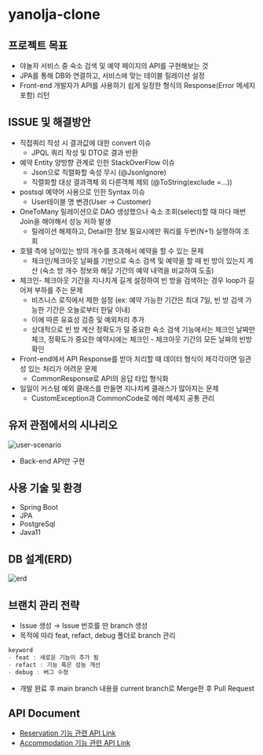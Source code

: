 # yanolja-clone
## 프로젝트 목표

- 야놀자 서비스 중 숙소 검색 및 예약 페이지의 API를 구현해보는 것
- JPA를 통해 DB와 연결하고, 서비스에 맞는 테이블 릴레이션 설정
- Front-end 개발자가 API를 사용하기 쉽게 일정한 형식의 Response(Error 메세지 포함) 리턴

## ISSUE 및 해결방안

- 직접쿼리 작성 시 결과값에 대한 convert 이슈
    - JPQL 쿼리 작성 및 DTO로 결과 반환
- 예약 Entity 양방향 관계로 인한 StackOverFlow 이슈
    - Json으로 직렬화할 속성 무시 (@JsonIgnore)
    - 직렬화할 대상 결과객체 외 다른객체 제외 (@ToString(exclude =...))
- postsql 예약어 사용으로 인한 Syntax 이슈
    - User테이블 명 변경(User → Customer)
- OneToMany 릴레이션으로 DAO 생성했으나 숙소 조회(select)할 때 마다 매번 Join을 해야해서 성능 저하 발생
    - 릴레이션 해제하고, Detail한 정보 필요시에만 쿼리를 두번(N+1) 실행하여 조회
- 호텔 측에 남아있는 방의 개수를 초과해서 예약을 할 수 있는 문제
    - 체크인/체크아웃 날짜를 기반으로 숙소 검색 및 예약을 할 때 빈 방이 있는지 계산 (숙소 방 개수 정보와 해당 기간의 예약 내역을 비교하여 도출)
- 체크인- 체크아웃 기간을 지나치게 길게 설정하여 빈 방을 검색하는 경우 loop가 길어져 부하를 주는 문제
    - 비즈니스 로직에서 제한 설정 (ex: 예약 가능한 기간은 최대 7일, 빈 방 검색 가능한 기간은 오늘로부터 한달 이내)
    - 이에 따른 유효성 검증 및 예외처리 추가
    - 상대적으로 빈 방 계산 정확도가 덜 중요한 숙소 검색 기능에서는 체크인 날짜만 체크, 정확도가 중요한 예약시에는 체크인 - 체크아웃 기간의 모든 날짜의 빈방 확인
- Front-end에서 API Response를 받아 처리할 때 데이터 형식이 제각각이면 일관성 있는 처리가 어려운 문제
    - CommonResponse로 API의 응답 타입 형식화
- 일일이 커스텀 예외 클래스를 만들면 지나치케 클래스가 많아지는 문제
    - CustomException과 CommonCode로 에러 메세지 공통 관리

## 유저 관점에서의 시나리오

![user-scenario](https://user-images.githubusercontent.com/56625356/172689392-02488524-10ca-42f9-9565-33a2fcd5ff47.png)


- Back-end API만 구현

## 사용 기술 및 환경

- Spring Boot
- JPA
- PostgreSql
- Java11

## DB 설계(ERD)

![erd](https://user-images.githubusercontent.com/56625356/172689436-e04f4907-2955-4a84-a0da-960c641e4f9e.png)


## 브랜치 관리 전략

- Issue 생성 → Issue 번호를 딴 branch 생성
- 목적에 따라 feat, refact, debug 폴더로 branch 관리
 ```java
keyword
- feat : 새로운 기능이 추가 됨
- refact : 기능 혹은 성능 개선
- debug : 버그 수정
```
- 개발 완료 후 main branch 내용을 current branch로 Merge한 후 Pull Request

## API Document

- [Reservation 기능 관련 API Link](https://documenter.getpostman.com/view/20884244/Uz5JHFG5)
- [Accommodation 기능 관련 API Link](https://documenter.getpostman.com/view/15580972/Uz5JHFBn)
